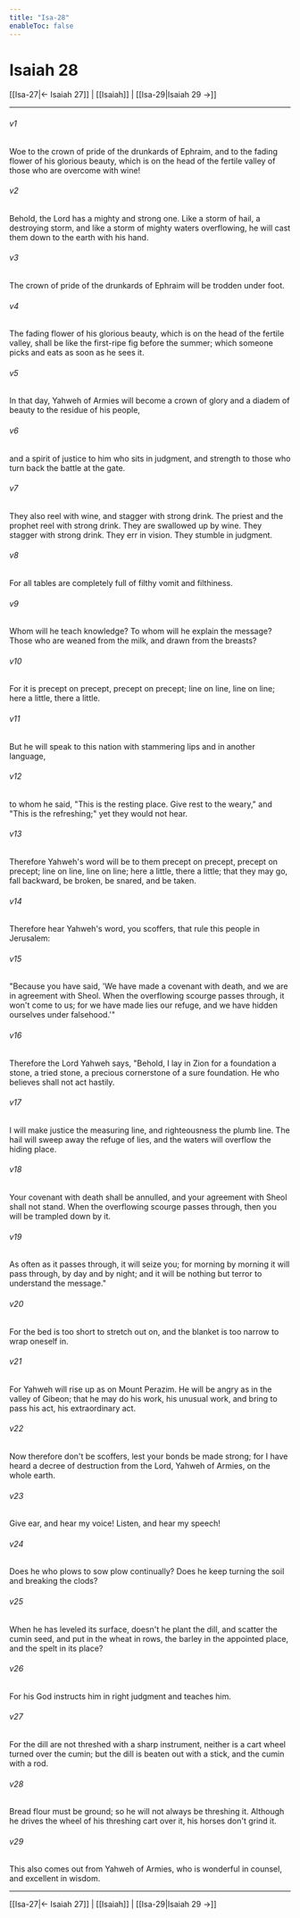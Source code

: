 ```yaml
---
title: "Isa-28"
enableToc: false
---
```

# Isaiah 28

[[Isa-27|← Isaiah 27]] | [[Isaiah]] | [[Isa-29|Isaiah 29 →]]
***



###### v1 
Woe to the crown of pride of the drunkards of Ephraim, and to the fading flower of his glorious beauty, which is on the head of the fertile valley of those who are overcome with wine! 

###### v2 
Behold, the Lord has a mighty and strong one. Like a storm of hail, a destroying storm, and like a storm of mighty waters overflowing, he will cast them down to the earth with his hand. 

###### v3 
The crown of pride of the drunkards of Ephraim will be trodden under foot. 

###### v4 
The fading flower of his glorious beauty, which is on the head of the fertile valley, shall be like the first-ripe fig before the summer; which someone picks and eats as soon as he sees it. 

###### v5 
In that day, Yahweh of Armies will become a crown of glory and a diadem of beauty to the residue of his people, 

###### v6 
and a spirit of justice to him who sits in judgment, and strength to those who turn back the battle at the gate. 

###### v7 
They also reel with wine, and stagger with strong drink. The priest and the prophet reel with strong drink. They are swallowed up by wine. They stagger with strong drink. They err in vision. They stumble in judgment. 

###### v8 
For all tables are completely full of filthy vomit and filthiness. 

###### v9 
Whom will he teach knowledge? To whom will he explain the message? Those who are weaned from the milk, and drawn from the breasts? 

###### v10 
For it is precept on precept, precept on precept; line on line, line on line; here a little, there a little. 

###### v11 
But he will speak to this nation with stammering lips and in another language, 

###### v12 
to whom he said, "This is the resting place. Give rest to the weary," and "This is the refreshing;" yet they would not hear. 

###### v13 
Therefore Yahweh's word will be to them precept on precept, precept on precept; line on line, line on line; here a little, there a little; that they may go, fall backward, be broken, be snared, and be taken. 

###### v14 
Therefore hear Yahweh's word, you scoffers, that rule this people in Jerusalem: 

###### v15 
"Because you have said, 'We have made a covenant with death, and we are in agreement with Sheol. When the overflowing scourge passes through, it won't come to us; for we have made lies our refuge, and we have hidden ourselves under falsehood.'" 

###### v16 
Therefore the Lord Yahweh says, "Behold, I lay in Zion for a foundation a stone, a tried stone, a precious cornerstone of a sure foundation. He who believes shall not act hastily. 

###### v17 
I will make justice the measuring line, and righteousness the plumb line. The hail will sweep away the refuge of lies, and the waters will overflow the hiding place. 

###### v18 
Your covenant with death shall be annulled, and your agreement with Sheol shall not stand. When the overflowing scourge passes through, then you will be trampled down by it. 

###### v19 
As often as it passes through, it will seize you; for morning by morning it will pass through, by day and by night; and it will be nothing but terror to understand the message." 

###### v20 
For the bed is too short to stretch out on, and the blanket is too narrow to wrap oneself in. 

###### v21 
For Yahweh will rise up as on Mount Perazim. He will be angry as in the valley of Gibeon; that he may do his work, his unusual work, and bring to pass his act, his extraordinary act. 

###### v22 
Now therefore don't be scoffers, lest your bonds be made strong; for I have heard a decree of destruction from the Lord, Yahweh of Armies, on the whole earth. 

###### v23 
Give ear, and hear my voice! Listen, and hear my speech! 

###### v24 
Does he who plows to sow plow continually? Does he keep turning the soil and breaking the clods? 

###### v25 
When he has leveled its surface, doesn't he plant the dill, and scatter the cumin seed, and put in the wheat in rows, the barley in the appointed place, and the spelt in its place? 

###### v26 
For his God instructs him in right judgment and teaches him. 

###### v27 
For the dill are not threshed with a sharp instrument, neither is a cart wheel turned over the cumin; but the dill is beaten out with a stick, and the cumin with a rod. 

###### v28 
Bread flour must be ground; so he will not always be threshing it. Although he drives the wheel of his threshing cart over it, his horses don't grind it. 

###### v29 
This also comes out from Yahweh of Armies, who is wonderful in counsel, and excellent in wisdom.

***
[[Isa-27|← Isaiah 27]] | [[Isaiah]] | [[Isa-29|Isaiah 29 →]]
